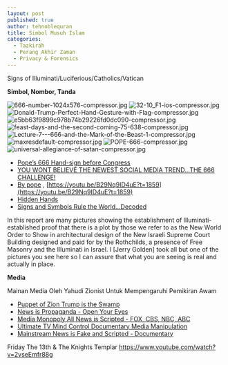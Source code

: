 ```yaml
---
layout: post
published: true
author: tehnoblequran
title: Simbol Musuh Islam
categories:
  - Tazkirah
  - Perang Akhir Zaman
  - Privacy & Forensics
---
```

Signs of Illuminati/Luciferious/Catholics/Vatican


**Simbol, Nombor, Tanda**

![666-number-1024x576-compressor.jpg]({{site.baseurl}}/images/666-number-1024x576-compressor.jpg)
![32-10_F1-ios-compressor.jpg]({{site.baseurl}}/images/32-10_F1-ios-compressor.jpg)
![Donald-Trump-Perfect-Hand-Gesture-with-Flag-compressor.jpg]({{site.baseurl}}/images/Donald-Trump-Perfect-Hand-Gesture-with-Flag-compressor.jpg)
![e5bb63f9899c978b74b29226fd0dc090-compressor.jpg]({{site.baseurl}}/images/e5bb63f9899c978b74b29226fd0dc090-compressor.jpg)
![feast-days-and-the-second-coming-75-638-compressor.jpg]({{site.baseurl}}/images/feast-days-and-the-second-coming-75-638-compressor.jpg)
![Lecture-7---666-and-the-Mark-of-the-Beast-1-compressor.jpg]({{site.baseurl}}/images/Lecture-7---666-and-the-Mark-of-the-Beast-1-compressor.jpg)
![maxresdefault-compressor.jpg]({{site.baseurl}}/images/maxresdefault-compressor.jpg)
![POPE-666-compressor.jpg]({{site.baseurl}}/images/POPE-666-compressor.jpg)
![universal-allegiance-of-satan-compressor.jpg]({{site.baseurl}}/images/universal-allegiance-of-satan-compressor.jpg)



- [Pope’s 666 Hand-sign before Congress](https://www.youtube.com/watch?v=vl-zk7cIRMo)
- [YOU WONT BELIEVE THE NEWEST SOCIAL MEDIA TREND...THE 666 CHALLENGE!](https://www.youtube.com/watch?v=oWpyQpHkuWI)
- [By pope](https://youtu.be/B29Nq9ID4uE?t=645) , [https://youtu.be/B29Nq9ID4uE?t=1859](https://youtu.be/B29Nq9ID4uE?t=1859)
- [Hidden Hands](https://youtu.be/8x_xdq3PAbI?t=1627)
- [Signs and Symbols Rule the World...Decoded](https://www.youtube.com/watch?v=-3z1byvlN3Y)


In this report are many pictures showing the establishment of Illuminati-established proof that there is a plot by those we refer to as the New World Order to Show in architectural design of the New Israeli Supreme Court Building designed and paid for by the Rothchilds, a presence of Free Masonry and the Illuminati in Israel. I [Jerry Golden] took all but one of the pictures you see here so I can assure that what you are seeing is real and actually in place.

**Media**

Mainan Media Oleh Yahudi Zionist Untuk Mempengaruhi Pemikiran Awam
- [Puppet of Zion  Trump is the Swamp](https://www.youtube.com/watch?v=SNPNWEY44NY&bpctr=1531301689)
- [News is Propaganda - Open Your Eyes](https://www.youtube.com/watch?v=cabD_0h5mcA)
- [Media Monopoly All News is Scripted - FOX, CBS, NBC, ABC](https://www.youtube.com/watch?v=fWVgDLDNp5w)
- [Ultimate TV Mind Control Documentary  Media Manipulation](https://www.youtube.com/watch?v=-b9j6fJqD-g&t=0s)
- [Mainstream News is Fake and Scripted - Documentary](https://www.youtube.com/watch?v=8McFUK5Y8WA)











Friday The 13th & The Knights Templar https://www.youtube.com/watch?v=2vseEmfr88g
